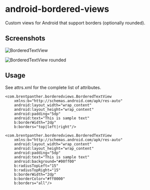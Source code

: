 android-bordered-views
======================

Custom views for Android that support borders (optionally rounded).

Screenshots
-----------

![BorderedTextView](https://raw.github.com/hwki/android-bordered-views/master/BorderedViews/screens/screen1.png)

![BorderedTextView rounded](https://raw.github.com/hwki/android-bordered-views/master/BorderedViews/screens/screen2.png)

Usage
-----

See attrs.xml for the complete list of attributes.

    <com.brentpanther.borderedviews.BorderedTextView
        xmlns:b="http://schemas.android.com/apk/res-auto"
        android:layout_width="wrap_content"
        android:layout_height="wrap_content"
        android:padding="5dp"
        android:text="This is sample text"
        b:borderWidth="2dp"
        b:borders="top|left|right"/>
		
	<com.brentpanther.borderedviews.BorderedTextView
        xmlns:b="http://schemas.android.com/apk/res-auto"
        android:layout_width="wrap_content"
        android:layout_height="wrap_content"
        android:padding="5dp"
        android:text="This is sample text"
        android:background="#00ff00"
        b:radiusTopLeft="15"
        b:radiusTopRight="15"
        b:borderWidth="2dp"
        b:borderColor="#ff0000"
        b:borders="all"/>
	